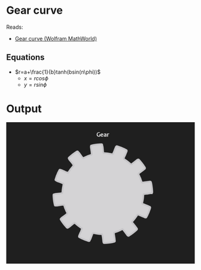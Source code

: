 # Gear curve
Reads:
- [Gear curve (Wolfram MathWorld)](https://mathworld.wolfram.com/GearCurve.html)

## Equations
- $r=a+\frac{1}{b}tanh(bsin(n\phi))$
  - $x=rcos\phi$
  - $y=rsin\phi$


# Output

![gear curve](gear.png)